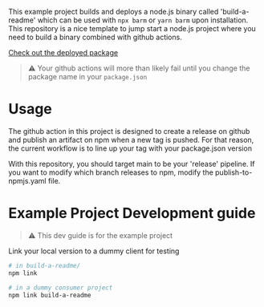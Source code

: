 This example project builds and deploys a node.js binary called 'build-a-readme' which can be used with `npx barm` or `yarn barm` upon installation. This repository is a nice template to jump start a node.js project where you need to build a binary combined with github actions.

[Check out the deployed package](https://www.npmjs.com/package/build-a-readme)

> ⚠️ Your github actions will more than likely fail until you change the package name in your `package.json`

# Usage

The github action in this project is designed to create a release on github and
publish an artifact on npm when a new tag is pushed.
For that reason, the current workflow is to line up your tag with your package.json version

With this repository, you should target main to be your 'release'
pipeline. If you want to modify which branch releases to npm,
modify the publish-to-npmjs.yaml file.


# Example Project Development guide
> ⚠️ This dev guide is for the example project

Link your local version to a dummy client for testing
```bash
# in build-a-readme/
npm link

# in a dummy consumer project
npm link build-a-readme
```
